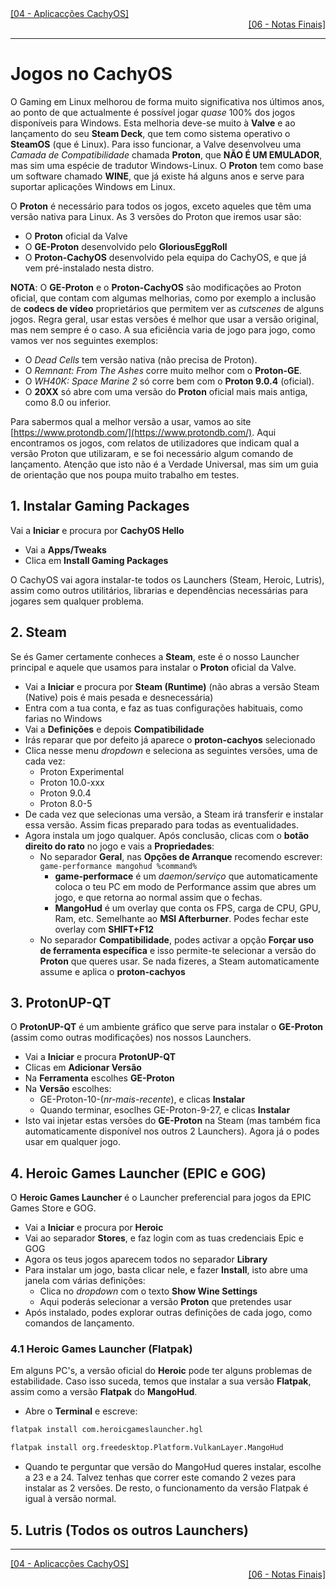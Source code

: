 <div align="left">
  <a href="https://github.com/DarKouto/guia-instalacao-linux-pt-pt/blob/main/04-Aplicacoes-CachyOS.md">[04 - Aplicacções CachyOS]</a>
</div>
<div align="right">
  <a href="https://github.com/DarKouto/guia-instalacao-linux-pt-pt/blob/main/06-Notas-Finais.md">[06 - Notas Finais]</a>
</div>
<hr>

# Jogos no CachyOS

O Gaming em Linux melhorou de forma muito significativa nos últimos anos, ao ponto de que actualmente é possível jogar *quase* 100% dos jogos disponíveis para Windows. Esta melhoria deve-se muito à **Valve** e ao lançamento do seu **Steam Deck**, que tem como sistema operativo o **SteamOS** (que é Linux). Para isso funcionar, a Valve desenvolveu uma *Camada de Compatibilidade* chamada **Proton**, que **NÃO É UM EMULADOR**, mas sim uma espécie de tradutor Windows-Linux. O **Proton** tem como base um software chamado **WINE**, que já existe há alguns anos e serve para suportar aplicações Windows em Linux.

O **Proton** é necessário para todos os jogos, exceto aqueles que têm uma versão nativa para Linux. As 3 versões do Proton que iremos usar são:
- O **Proton** oficial da Valve
- O **GE-Proton** desenvolvido pelo **GloriousEggRoll**
- O **Proton-CachyOS** desenvolvido pela equipa do CachyOS, e que já vem pré-instalado nesta distro.

**NOTA**: O **GE-Proton** e o **Proton-CachyOS** são modificações ao Proton oficial, que contam com algumas melhorias, como por exemplo a inclusão de **codecs de vídeo** proprietários que permitem ver as *cutscenes* de alguns jogos. Regra geral, usar estas versões é melhor que usar a versão original, mas nem sempre é o caso. A sua eficiência varia de jogo para jogo, como vamos ver nos seguintes exemplos:
- O *Dead Cells* tem versão nativa (não precisa de Proton).
- O *Remnant: From The Ashes* corre muito melhor com o **Proton-GE**.
- O *WH40K: Space Marine 2* só corre bem com o **Proton 9.0.4** (oficial).
- O **20XX** só abre com uma versão do **Proton** oficial mais mais antiga, como 8.0 ou inferior.

Para sabermos qual a melhor versão a usar, vamos ao site [https://www.protondb.com/](https://www.protondb.com/). Aqui encontramos os jogos, com relatos de utilizadores que indicam qual a versão Proton que utilizaram, e se foi necessário algum comando de lançamento. Atenção que isto não é a Verdade Universal, mas sim um guia de orientação que nos poupa muito trabalho em testes.

## 1. Instalar Gaming Packages
Vai a **Iniciar** e procura por **CachyOS Hello**
- Vai a **Apps/Tweaks**
- Clica em **Install Gaming Packages**

O CachyOS vai agora instalar-te todos os Launchers (Steam, Heroic, Lutris), assim como outros utilitários, librarias e dependências necessárias para jogares sem qualquer problema.

## 2. Steam
Se és Gamer certamente conheces a **Steam**, este é o nosso Launcher principal e aquele que usamos para instalar o **Proton** oficial da Valve.
- Vai a **Iniciar** e procura por **Steam (Runtime)** (não abras a versão Steam (Native) pois é mais pesada e desnecessária)
- Entra com a tua conta, e faz as tuas configurações habituais, como farias no Windows
- Vai a **Definições** e depois **Compatibilidade**
- Irás reparar que por defeito já aparece o **proton-cachyos** selecionado
- Clica nesse menu *dropdown* e seleciona as seguintes versões, uma de cada vez:
  - Proton Experimental
  - Proton 10.0-xxx
  - Proton 9.0.4
  - Proton 8.0-5
- De cada vez que selecionas uma versão, a Steam irá transferir e instalar essa versão. Assim ficas preparado para todas as eventualidades.
- Agora instala um jogo qualquer. Após conclusão, clicas com o **botão direito do rato** no jogo e vais a **Propriedades**:
  - No separador **Geral**, nas **Opções de Arranque** recomendo escrever: `game-performance mangohud %command%`
    - **game-performace** é um *daemon/serviço* que automaticamente coloca o teu PC em modo de Performance assim que abres um jogo, e que retorna ao normal assim que o fechas.
    - **MangoHud** é um overlay que conta os FPS, carga de CPU, GPU, Ram, etc. Semelhante ao **MSI Afterburner**. Podes fechar este overlay com **SHIFT+F12**
  - No separador **Compatibilidade**, podes activar a opção **Forçar uso de ferramenta específica** e isso permite-te selecionar a versão do **Proton** que queres usar. Se nada fizeres, a Steam automaticamente assume e aplica o **proton-cachyos**
 
## 3. ProtonUP-QT
O **ProtonUP-QT** é um ambiente gráfico que serve para instalar o **GE-Proton** (assim como outras modificações) nos nossos Launchers.
- Vai a **Iniciar** e procura **ProtonUP-QT**
- Clicas em **Adicionar Versão**
- Na **Ferramenta** escolhes **GE-Proton**
- Na **Versão** escolhes:
  - GE-Proton-10-(*nr-mais-recente*), e clicas **Instalar**
  - Quando terminar, esoclhes GE-Proton-9-27, e clicas **Instalar**
- Isto vai injetar estas versões do **GE-Proton** na Steam (mas também fica automaticamente disponível nos outros 2 Launchers). Agora já o podes usar em qualquer jogo.

## 4. Heroic Games Launcher (EPIC e GOG)
O **Heroic Games Launcher** é o Launcher preferencial para jogos da EPIC Games Store e GOG.
- Vai a **Iniciar** e procura por **Heroic**
- Vai ao separador **Stores**, e faz login com as tuas credenciais Epic e GOG
- Agora os teus jogos aparecem todos no separador **Library**
- Para instalar um jogo, basta clicar nele, e fazer **Install**, isto abre uma janela com várias definições:
  - Clica no *dropdown* com o texto **Show Wine Settings**
  - Aqui poderás selecionar a versão **Proton** que pretendes usar
- Após instalado, podes explorar outras definições de cada jogo, como comandos de lançamento.

### 4.1 Heroic Games Launcher (Flatpak)
Em alguns PC's, a versão oficial do **Heroic** pode ter alguns problemas de estabilidade. Caso isso suceda, temos que instalar a sua versão **Flatpak**, assim como a versão **Flatpak** do **MangoHud**.
- Abre o **Terminal** e escreve:
```bash
flatpak install com.heroicgameslauncher.hgl
```
```bash
flatpak install org.freedesktop.Platform.VulkanLayer.MangoHud
```
- Quando te perguntar que versão do MangoHud queres instalar, escolhe a 23 e a 24. Talvez tenhas que correr este comando 2 vezes para instalar as 2 versões.
De resto, o funcionamento da versão Flatpak é igual à versão normal.

## 5. Lutris (Todos os outros Launchers)


<hr>
<div align="left">
  <a href="https://github.com/DarKouto/guia-instalacao-linux-pt-pt/blob/main/04-Aplicacoes-CachyOS.md">[04 - Aplicacções CachyOS]</a>
</div>
<div align="right">
  <a href="https://github.com/DarKouto/guia-instalacao-linux-pt-pt/blob/main/06-Notas-Finais.md">[06 - Notas Finais]</a>
</div>
